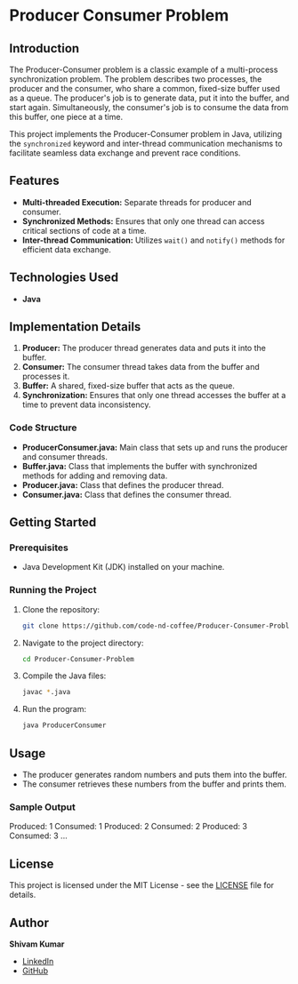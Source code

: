 # Producer Consumer Problem

## Introduction
The Producer-Consumer problem is a classic example of a multi-process synchronization problem. The problem describes two processes, the producer and the consumer, who share a common, fixed-size buffer used as a queue. The producer's job is to generate data, put it into the buffer, and start again. Simultaneously, the consumer's job is to consume the data from this buffer, one piece at a time.

This project implements the Producer-Consumer problem in Java, utilizing the `synchronized` keyword and inter-thread communication mechanisms to facilitate seamless data exchange and prevent race conditions.

## Features
- **Multi-threaded Execution:** Separate threads for producer and consumer.
- **Synchronized Methods:** Ensures that only one thread can access critical sections of code at a time.
- **Inter-thread Communication:** Utilizes `wait()` and `notify()` methods for efficient data exchange.

## Technologies Used
- **Java**

## Implementation Details
1. **Producer:** The producer thread generates data and puts it into the buffer.
2. **Consumer:** The consumer thread takes data from the buffer and processes it.
3. **Buffer:** A shared, fixed-size buffer that acts as the queue.
4. **Synchronization:** Ensures that only one thread accesses the buffer at a time to prevent data inconsistency.

### Code Structure
- **ProducerConsumer.java:** Main class that sets up and runs the producer and consumer threads.
- **Buffer.java:** Class that implements the buffer with synchronized methods for adding and removing data.
- **Producer.java:** Class that defines the producer thread.
- **Consumer.java:** Class that defines the consumer thread.

## Getting Started

### Prerequisites
- Java Development Kit (JDK) installed on your machine.

### Running the Project
1. Clone the repository:
    ```sh
    git clone https://github.com/code-nd-coffee/Producer-Consumer-Problem.git
    ```
2. Navigate to the project directory:
    ```sh
    cd Producer-Consumer-Problem
    ```
3. Compile the Java files:
    ```sh
    javac *.java
    ```
4. Run the program:
    ```sh
    java ProducerConsumer
    ```

## Usage
- The producer generates random numbers and puts them into the buffer.
- The consumer retrieves these numbers from the buffer and prints them.

### Sample Output
Produced: 1 
Consumed: 1 
Produced: 2 
Consumed: 2 
Produced: 3 
Consumed: 3 
...


## License
This project is licensed under the MIT License - see the [LICENSE](LICENSE) file for details.

## Author
**Shivam Kumar**
- [LinkedIn](https://www.linkedin.com/in/codencoffee)
- [GitHub](https://github.com/code-nd-coffee)


